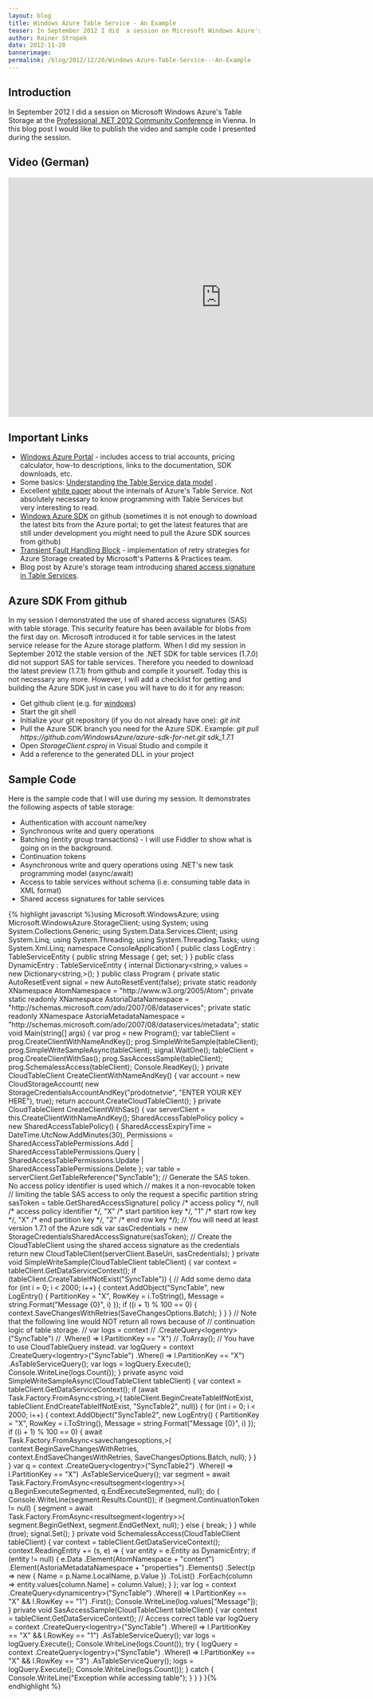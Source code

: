 ```yaml
---
layout: blog
title: Windows Azure Table Service - An Example
teaser: In September 2012 I did  a session on Microsoft Windows Azure's Table Storage at the Professional .NET 2012 Community Conference in Vienna. In this blog post I would like to publish the video of the talk as well as the sample code I presented during the session.
author: Rainer Stropek
date: 2012-11-20
bannerimage: 
permalink: /blog/2012/12/20/Windows-Azure-Table-Service---An-Example
---
```


<h2 xmlns="http://www.w3.org/1999/xhtml">Introduction</h2><p xmlns="http://www.w3.org/1999/xhtml">In September 2012 I did a session on Microsoft Windows Azure's Table Storage at the <a href="http://pronet2012.dotnet-austria.at/" target="_blank">Professional .NET 2012 Community Conference</a> in Vienna. In this blog post I would like to publish the video and sample code I presented during the session.</p><h2 xmlns="http://www.w3.org/1999/xhtml">Video (German)</h2><iframe width="853" height="480" src="https://www.youtube.com/embed/TjRM4L5JKzM?rel=0" frameborder="0" allowfullscreen="allowfullscreen" xmlns="http://www.w3.org/1999/xhtml"></iframe><h2 xmlns="http://www.w3.org/1999/xhtml">Important Links</h2><ul xmlns="http://www.w3.org/1999/xhtml">
  <li>
    <a href="http://www.windowsazure.com/" target="_blank">Windows Azure Portal</a> - includes access to trial accounts, pricing calculator, how-to descriptions, links to the documentation, SDK downloads, etc.</li>
  <li>Some basics: <a href="http://msdn.microsoft.com/en-us/library/windowsazure/dd179338.aspx" target="_blank">Understanding the Table Service data model</a> .</li>
  <li>Excellent <a href="http://blogs.msdn.com/b/windowsazurestorage/archive/2011/11/20/windows-azure-storage-a-highly-available-cloud-storage-service-with-strong-consistency.aspx" target="_blank">white paper</a> about the internals of Azure's Table Service. Not absolutely necessary to know programming with Table Services but very interesting to read.</li>
  <li>
    <a href="https://github.com/WindowsAzure/azure-sdk-for-net" target="_blank">Windows Azure SDK</a> on github (sometimes it is not enough to download the latest bits from the Azure portal; to get the latest features that are still under development you might need to pull the Azure SDK sources from github)</li>
  <li>
    <a href="http://msdn.microsoft.com/en-us/library/hh680934(v=pandp.50)" target="_blank">Transient Fault Handling Block</a> - implementation of retry strategies for Azure Storage created by Microsoft's Patterns &amp; Practices team.</li>
  <li>Blog post by Azure's storage team introducing <a href="http://blogs.msdn.com/b/windowsazurestorage/archive/2012/06/12/introducing-table-sas-shared-access-signature-queue-sas-and-update-to-blob-sas.aspx" target="_blank">shared access signature in Table Services</a>.</li>
</ul><h2 xmlns="http://www.w3.org/1999/xhtml">Azure SDK From github</h2><p xmlns="http://www.w3.org/1999/xhtml">In my session I demonstrated the use of shared access signatures (SAS) with table storage. This security feature has been available for blobs from the first day on. Microsoft introduced it for table services in the latest service release for the Azure storage platform. When I did my session in September 2012 the stable version of the .NET SDK for table services (1.7.0) did not support SAS for table services. Therefore you needed to download the latest preview (1.7.1) from github and compile it yourself. Today this is not necessary any more. However, I will add a checklist for getting and building the Azure SDK just in case you will have to do it for any reason:</p><ul xmlns="http://www.w3.org/1999/xhtml">
  <li>Get github client (e.g. for <a href="http://windows.github.com/" target="_blank">windows</a>)</li>
  <li>Start the git shell</li>
  <li>Initialize your git repository (if you do not already have one): <em>git init</em></li>
  <li>Pull the Azure SDK branch you need for the Azure SDK. Example: <em>git pull https://github.com/WindowsAzure/azure-sdk-for-net.git sdk_1.7.1</em></li>
  <li>Open <em>StorageClient.csproj</em> in Visual Studio and compile it</li>
  <li>Add a reference to the generated DLL in your project</li>
</ul><h2 xmlns="http://www.w3.org/1999/xhtml">Sample Code</h2><p xmlns="http://www.w3.org/1999/xhtml">Here is the sample code that I will use during my session. It demonstrates the following aspects of table storage:</p><ul xmlns="http://www.w3.org/1999/xhtml">
  <li>Authentication with account name/key</li>
  <li>Synchronous write and query operations</li>
  <li>Batching (entity group transactions) - I will use Fiddler to show what is going on in the background.</li>
  <li>Continuation tokens</li>
  <li>Asynchronous write and query operations using .NET's new task programming model (async/await)</li>
  <li>Access to table services without schema (i.e. consuming table data in XML format)</li>
  <li>Shared access signatures for table services</li>
</ul>{% highlight javascript %}using Microsoft.WindowsAzure;&#xA;using Microsoft.WindowsAzure.StorageClient;&#xA;using System;&#xA;using System.Collections.Generic;&#xA;using System.Data.Services.Client;&#xA;using System.Linq;&#xA;using System.Threading;&#xA;using System.Threading.Tasks;&#xA;using System.Xml.Linq;&#xA;&#xA;namespace ConsoleApplication1&#xA;{&#xA;    public class LogEntry : TableServiceEntity&#xA;    {&#xA;        public string Message { get; set; }&#xA;    }&#xA;&#xA;    public class DynamicEntry : TableServiceEntity&#xA;    {&#xA;        internal Dictionary&lt;string,&gt; values = new Dictionary&lt;string,&gt;();&#xA;    }&#xA;&#xA;    public class Program&#xA;    {&#xA;        private static AutoResetEvent signal = new AutoResetEvent(false);&#xA;&#xA;        private static readonly XNamespace AtomNamespace = &quot;http://www.w3.org/2005/Atom&quot;;&#xA;        private static readonly XNamespace AstoriaDataNamespace = &quot;http://schemas.microsoft.com/ado/2007/08/dataservices&quot;;&#xA;        private static readonly XNamespace AstoriaMetadataNamespace = &quot;http://schemas.microsoft.com/ado/2007/08/dataservices/metadata&quot;;&#xA;&#xA;        static void Main(string[] args)&#xA;        {&#xA;            var prog = new Program();&#xA;            &#xA;            var tableClient = prog.CreateClientWithNameAndKey();&#xA;            prog.SimpleWriteSample(tableClient);&#xA;            prog.SimpleWriteSampleAsync(tableClient);&#xA;            signal.WaitOne();&#xA;&#xA;            tableClient = prog.CreateClientWithSas();&#xA;            prog.SasAccessSample(tableClient);&#xA;&#xA;            prog.SchemalessAccess(tableClient);&#xA;&#xA;            Console.ReadKey();&#xA;        }&#xA;&#xA;        private CloudTableClient CreateClientWithNameAndKey()&#xA;        {&#xA;            var account = new CloudStorageAccount(&#xA;                new StorageCredentialsAccountAndKey(&quot;prodotnetvie&quot;, &quot;ENTER YOUR KEY HERE&quot;), true);&#xA;            return account.CreateCloudTableClient();&#xA;        }&#xA;&#xA;        private CloudTableClient CreateClientWithSas()&#xA;        {&#xA;            var serverClient = this.CreateClientWithNameAndKey();&#xA;&#xA;            SharedAccessTablePolicy policy = new SharedAccessTablePolicy()&#xA;            {&#xA;                SharedAccessExpiryTime = DateTime.UtcNow.AddMinutes(30),&#xA;                Permissions = SharedAccessTablePermissions.Add&#xA;                    | SharedAccessTablePermissions.Query&#xA;                    | SharedAccessTablePermissions.Update&#xA;                    | SharedAccessTablePermissions.Delete&#xA;            };&#xA;&#xA;            var table = serverClient.GetTableReference(&quot;SyncTable&quot;);&#xA;&#xA;            // Generate the SAS token. No access policy identifier is used which&#xA;            // makes it a non-revocable token&#xA;            // limiting the table SAS access to only the request a specific partition&#xA;            string sasToken = table.GetSharedAccessSignature(&#xA;                policy   /* access policy */,&#xA;                null     /* access policy identifier */,&#xA;                &quot;X&quot; /* start partition key */,&#xA;                &quot;1&quot;     /* start row key */,&#xA;                &quot;X&quot; /* end partition key */,&#xA;                &quot;2&quot;     /* end row key */);&#xA;&#xA;            // You will need at least version 1.7.1 of the Azure sdk&#xA;            var sasCredentials = new StorageCredentialsSharedAccessSignature(sasToken);&#xA;            // Create the CloudTableClient using the shared access signature as the credentials&#xA;            return new CloudTableClient(serverClient.BaseUri, sasCredentials);&#xA;        }&#xA;&#xA;        private void SimpleWriteSample(CloudTableClient tableClient)&#xA;        {&#xA;            var context = tableClient.GetDataServiceContext();&#xA;            if (tableClient.CreateTableIfNotExist(&quot;SyncTable&quot;))&#xA;            {&#xA;                // Add some demo data&#xA;                for (int i = 0; i &lt; 2000; i++)&#xA;                {&#xA;                    context.AddObject(&quot;SyncTable&quot;, new LogEntry() { PartitionKey = &quot;X&quot;, RowKey = i.ToString(), Message = string.Format(&quot;Message {0}&quot;, i) });&#xA;                    if ((i + 1) % 100 == 0)&#xA;                    {&#xA;                        context.SaveChangesWithRetries(SaveChangesOptions.Batch);&#xA;                    }&#xA;                }&#xA;            }&#xA;&#xA;            // Note that the following line would NOT return all rows because of&#xA;            // continuation logic of table storage.&#xA;            // var logs = context&#xA;            //  .CreateQuery&lt;logentry&gt;(&quot;SyncTable&quot;)&#xA;            //  .Where(l =&gt; l.PartitionKey == &quot;X&quot;)&#xA;            //  .ToArray();&#xA;&#xA;            // You have to use CloudTableQuery instead.&#xA;            var logQuery = context&#xA;                .CreateQuery&lt;logentry&gt;(&quot;SyncTable&quot;)&#xA;                .Where(l =&gt; l.PartitionKey == &quot;X&quot;)&#xA;                .AsTableServiceQuery();&#xA;            var logs = logQuery.Execute();&#xA;            Console.WriteLine(logs.Count());&#xA;        }&#xA;&#xA;        private async void SimpleWriteSampleAsync(CloudTableClient tableClient)&#xA;        {&#xA;            var context = tableClient.GetDataServiceContext();&#xA;            if (await Task.Factory.FromAsync&lt;string,&gt;(&#xA;                tableClient.BeginCreateTableIfNotExist,&#xA;                tableClient.EndCreateTableIfNotExist,&#xA;                &quot;SyncTable2&quot;,&#xA;                null))&#xA;            {&#xA;                for (int i = 0; i &lt; 2000; i++)&#xA;                {&#xA;                    context.AddObject(&quot;SyncTable2&quot;, new LogEntry() { PartitionKey = &quot;X&quot;, RowKey = i.ToString(), Message = string.Format(&quot;Message {0}&quot;, i) });&#xA;                    if ((i + 1) % 100 == 0)&#xA;                    {&#xA;                        await Task.Factory.FromAsync&lt;savechangesoptions,&gt;(&#xA;                            context.BeginSaveChangesWithRetries,&#xA;                            context.EndSaveChangesWithRetries,&#xA;                            SaveChangesOptions.Batch,&#xA;                            null);&#xA;                    }&#xA;                }&#xA;            }&#xA;&#xA;            var q = context&#xA;                .CreateQuery&lt;logentry&gt;(&quot;SyncTable2&quot;)&#xA;                .Where(l =&gt; l.PartitionKey == &quot;X&quot;)&#xA;                .AsTableServiceQuery();&#xA;            var segment = await Task.Factory.FromAsync&lt;resultsegment&lt;logentry&gt;&gt;(&#xA;                q.BeginExecuteSegmented,&#xA;                q.EndExecuteSegmented,&#xA;                null);&#xA;            do&#xA;            {&#xA;                Console.WriteLine(segment.Results.Count());&#xA;&#xA;                if (segment.ContinuationToken != null)&#xA;                {&#xA;                    segment = await Task.Factory.FromAsync&lt;resultsegment&lt;logentry&gt;&gt;(&#xA;                        segment.BeginGetNext,&#xA;                        segment.EndGetNext,&#xA;                        null);&#xA;                }&#xA;                else&#xA;                {&#xA;                    break;&#xA;                }&#xA;            }&#xA;            while (true);&#xA;&#xA;            signal.Set();&#xA;        }&#xA;&#xA;        private void SchemalessAccess(CloudTableClient tableClient)&#xA;        {&#xA;            var context = tableClient.GetDataServiceContext();&#xA;            context.ReadingEntity += (s, e) =&gt;&#xA;            {&#xA;                var entity = e.Entity as DynamicEntry;&#xA;                if (entity != null)&#xA;                {&#xA;                    e.Data&#xA;                     .Element(AtomNamespace + &quot;content&quot;)&#xA;                     .Element(AstoriaMetadataNamespace + &quot;properties&quot;)&#xA;                     .Elements()&#xA;                     .Select(p =&gt;&#xA;                      new&#xA;                      {&#xA;                          Name = p.Name.LocalName,&#xA;                          p.Value&#xA;                      })&#xA;                     .ToList()&#xA;                     .ForEach(column =&gt; entity.values[column.Name] = column.Value);&#xA;                }&#xA;            };&#xA;&#xA;            var log = context&#xA;                .CreateQuery&lt;dynamicentry&gt;(&quot;SyncTable&quot;)&#xA;                .Where(l =&gt; l.PartitionKey == &quot;X&quot; &amp;&amp; l.RowKey == &quot;1&quot;)&#xA;                .First();&#xA;&#xA;            Console.WriteLine(log.values[&quot;Message&quot;]);&#xA;        }&#xA;&#xA;        private void SasAccessSample(CloudTableClient tableClient)&#xA;        {&#xA;            var context = tableClient.GetDataServiceContext();&#xA;&#xA;            // Access correct table&#xA;            var logQuery = context&#xA;                .CreateQuery&lt;logentry&gt;(&quot;SyncTable&quot;)&#xA;                .Where(l =&gt; l.PartitionKey == &quot;X&quot; &amp;&amp; l.RowKey == &quot;1&quot;)&#xA;                .AsTableServiceQuery();&#xA;            var logs = logQuery.Execute();&#xA;            Console.WriteLine(logs.Count());&#xA;&#xA;            try&#xA;            {&#xA;                logQuery = context&#xA;                    .CreateQuery&lt;logentry&gt;(&quot;SyncTable&quot;)&#xA;                    .Where(l =&gt; l.PartitionKey == &quot;X&quot; &amp;&amp; l.RowKey == &quot;3&quot;)&#xA;                    .AsTableServiceQuery();&#xA;                logs = logQuery.Execute();&#xA;                Console.WriteLine(logs.Count());&#xA;            }&#xA;            catch&#xA;            {&#xA;                Console.WriteLine(&quot;Exception while accessing table&quot;);&#xA;            }&#xA;        }&#xA;    }&#xA;}{% endhighlight %}